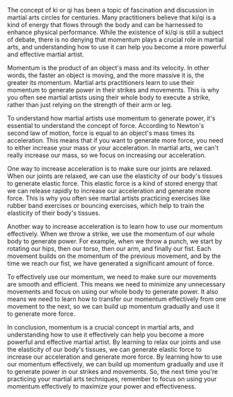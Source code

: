 The concept of ki or qi has been a topic of fascination and discussion in martial arts circles for centuries. Many practitioners believe that ki/qi is a kind of energy that flows through the body and can be harnessed to enhance physical performance. While the existence of ki/qi is still a subject of debate, there is no denying that momentum plays a crucial role in martial arts, and understanding how to use it can help you become a more powerful and effective martial artist.

Momentum is the product of an object's mass and its velocity. In other words, the faster an object is moving, and the more massive it is, the greater its momentum. Martial arts practitioners learn to use their momentum to generate power in their strikes and movements. This is why you often see martial artists using their whole body to execute a strike, rather than just relying on the strength of their arm or leg.

To understand how martial artists use momentum to generate power, it's essential to understand the concept of force. According to Newton's second law of motion, force is equal to an object's mass times its acceleration. This means that if you want to generate more force, you need to either increase your mass or your acceleration. In martial arts, we can't really increase our mass, so we focus on increasing our acceleration.

One way to increase acceleration is to make sure our joints are relaxed. When our joints are relaxed, we can use the elasticity of our body's tissues to generate elastic force. This elastic force is a kind of stored energy that we can release rapidly to increase our acceleration and generate more force. This is why you often see martial artists practicing exercises like rubber band exercises or bouncing exercises, which help to train the elasticity of their body's tissues.

Another way to increase acceleration is to learn how to use our momentum effectively. When we throw a strike, we use the momentum of our whole body to generate power. For example, when we throw a punch, we start by rotating our hips, then our torso, then our arm, and finally our fist. Each movement builds on the momentum of the previous movement, and by the time we reach our fist, we have generated a significant amount of force.

To effectively use our momentum, we need to make sure our movements are smooth and efficient. This means we need to minimize any unnecessary movements and focus on using our whole body to generate power. It also means we need to learn how to transfer our momentum effectively from one movement to the next, so we can build up momentum gradually and use it to generate more force.

In conclusion, momentum is a crucial concept in martial arts, and understanding how to use it effectively can help you become a more powerful and effective martial artist. By learning to relax our joints and use the elasticity of our body's tissues, we can generate elastic force to increase our acceleration and generate more force. By learning how to use our momentum effectively, we can build up momentum gradually and use it to generate power in our strikes and movements. So, the next time you're practicing your martial arts techniques, remember to focus on using your momentum effectively to maximize your power and effectiveness.
